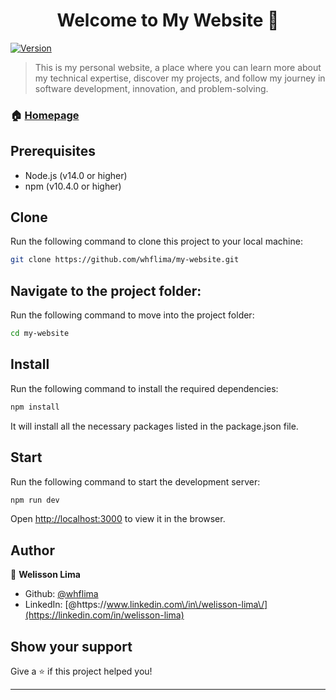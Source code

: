 <h1 align="center">Welcome to My Website 👋</h1>
<p>
  <a href="https://www.npmjs.com/package/contacts-app" target="_blank">
    <img alt="Version" src="https://img.shields.io/npm/v/contacts-app.svg">
  </a>
</p>

> This is my personal website, a place where you can learn more about my technical expertise, discover my projects, and follow my journey in software development, innovation, and problem-solving.

### 🏠 [Homepage](https://whflima.github.io/my-website/)

<!--
## Video demo

Watch the video below for a quick demo of how the application works:

> **Note:** The video may take some time to load. Please be patient.

![video-contacts-app](https://github.com/user-attachments/assets/f6da516a-5f50-4e6c-b815-aa0d6ee982fa)
-->

## Prerequisites
- Node.js (v14.0 or higher)
- npm (v10.4.0 or higher)

## Clone

Run the following command to clone this project to your local machine:

```sh
git clone https://github.com/whflima/my-website.git
```

## Navigate to the project folder:

Run the following command to move into the project folder:

```sh
cd my-website
```

## Install

Run the following command to install the required dependencies:

```sh
npm install
```

It will install all the necessary packages listed in the package.json file.

## Start

Run the following command to start the development server:

```sh
npm run dev
```

Open [http://localhost:3000](http://localhost:3000) to view it in the browser.

## Author

👤 **Welisson Lima**

* Github: [@whflima](https://github.com/whflima)
* LinkedIn: [@https:\/\/www.linkedin.com\/in\/welisson-lima\/](https://linkedin.com/in/welisson-lima)

## Show your support

Give a ⭐️ if this project helped you!

***
